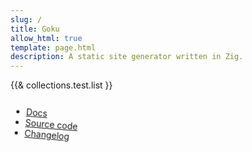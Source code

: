 ```yaml
---
slug: /
title: Goku
allow_html: true
template: page.html
description: A static site generator written in Zig.
---
```


{{& collections.test.list }}

<style>
  #spinner {
    animation: spin 4s infinite linear;
    display: inline-block;
    transform-origin: center;
  }
  @keyframes spin {
    from { transform: rotate(0deg); }
    to { transform: rotate(360deg); }
  }
</style>

<div id="spinner">

- [Docs](/docs)
- [Source code](https://github.com/sea-grass/goku)
- [Changelog](/changelog)
  
</div>

